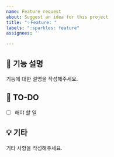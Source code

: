 ```yaml
---
name: Feature request
about: Suggest an idea for this project
title: "✨Feature: "
labels: ":sparkles: feature"
assignees: ''

---
```


## :memo: 기능 설명
기능에 대한 설명을 작성해주세요.

## :pushpin: TO-DO
- [ ] 해야 할 일

## :bulb: 기타
기타 사항을 작성해주세요.
